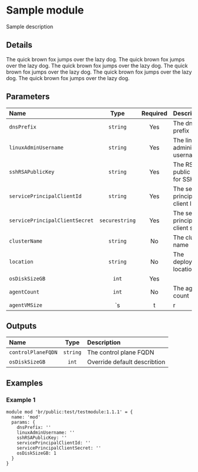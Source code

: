 # Sample module

Sample description

## Details

The quick brown fox jumps over the lazy dog. The quick brown fox jumps over the lazy dog.
The quick brown fox jumps over the lazy dog. The quick brown fox jumps over the lazy dog. The quick brown fox jumps over the lazy dog.
The quick brown fox jumps over the lazy dog.

## Parameters

| Name                           | Type                    | Required | Description                         |
| :----------------------------- | :---------------------: | :------: | :---------------------------------- |
| `dnsPrefix`                    | `string`                | Yes      | The dns prefix                      |
| `linuxAdminUsername`           | `string`                | Yes      | The linux administrator username    |
| `sshRSAPublicKey`              | `string`                | Yes      | The RSA public key for SSH          |
| `servicePrincipalClientId`     | `string`                | Yes      | The service principal client ID     |
| `servicePrincipalClientSecret` | `securestring`          | Yes      | The service principal client secret |
| `clusterName`                  | `string`                | No       | The cluster name                    |
| `location`                     | `string`                | No       | The deployment location             |
| `osDiskSizeGB`                 | `int`                   | Yes      |                                     |
| `agentCount`                   | `int`                   | No       | The agent count                     |
| `agentVMSize`                  | `s | t | r | i | n | g` | No       | The agent VM size                   |

## Outputs

| Name               | Type     | Description                  |
| :----------------- | :------: | :--------------------------- |
| `controlPlaneFQDN` | `string` | The control plane FQDN       |
| `osDiskSizeGB`     | `int`    | Override default describtion |

## Examples

### Example 1

```bicep
module mod 'br/public:test/testmodule:1.1.1' = {
  name: 'mod'
  params: {
    dnsPrefix: ''
    linuxAdminUsername: ''
    sshRSAPublicKey: ''
    servicePrincipalClientId: ''
    servicePrincipalClientSecret: ''
    osDiskSizeGB: 1
  }
}
```